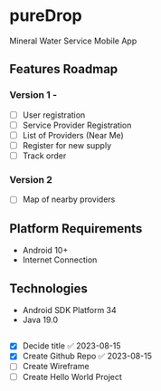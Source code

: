 # pureDrop

Mineral Water Service Mobile App

## Features Roadmap

### Version 1 -

- [ ] User registration
- [ ] Service Provider Registration
- [ ] List of Providers (Near Me)
- [ ] Register for new supply
- [ ] Track order

### Version 2

- [ ] Map of nearby providers

## Platform Requirements

- Android 10+
- Internet Connection

## Technologies

- Android SDK Platform 34
- Java 19.0

##

- [x] Decide title ✅ 2023-08-15
- [x] Create Github Repo ✅ 2023-08-15
- [ ] Create Wireframe
- [ ] Create Hello World Project
